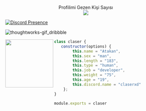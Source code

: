
 <p align="center"> 
Profilimi Gezen Kişi Sayısı<br>
  
 <img src="https://profile-counter.glitch.me/claserxd/count.svg" />
</p>

[![Discord Presence](https://lanyard-profile-readme.vercel.app/api/805970423132454923?hideDiscrim=true)](https://discord.com/users/805970423132454923)



![thoughtworks-gif_dribbble](https://user-images.githubusercontent.com/97904458/200912394-9ab7bea1-30fa-4a70-a460-d53e759c511c.gif)

<img align="left" src="https://github-readme-stats.vercel.app/api?username=claserxd&show_icons=true&theme=dark&hide_border=true" width="%100" height="150px">


```js
class claser {
   constructor(options) {
        this.name = "Atakan",
        this.sex = "man",
        this.length = "183",
        this.type = "human",
        this.job = "developer",
        this.weight = "75",
        this.age = "19",
        this.discord.name = "claserxd"
    };
}

module.exports = claser
```
